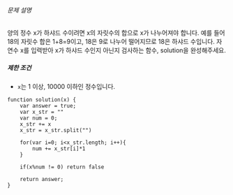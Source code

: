 ###### 문제 설명

양의 정수 x가 하샤드 수이려면 x의 자릿수의 합으로 x가 나누어져야 합니다. 예를 들어 18의 자릿수 합은 1+8=9이고, 18은 9로 나누어 떨어지므로 18은 하샤드 수입니다. 자연수 x를 입력받아 x가 하샤드 수인지 아닌지 검사하는 함수, solution을 완성해주세요.


##### 제한 조건

-   `x`는 1 이상, 10000 이하인 정수입니다.

~~~~
function solution(x) {
    var answer = true;
    var x_str = ""
    var num = 0;
    x_str += x
    x_str = x_str.split("")
    
    for(var i=0; i<x_str.length; i++){
        num += x_str[i]*1
    }
    
    if(x%num != 0) return false
    
    return answer;
}
~~~~